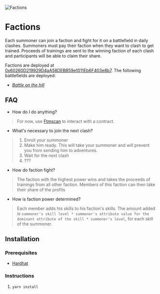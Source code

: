 ![Factions](https://static.wikia.nocookie.net/travelogue/images/7/77/Factions_realms.jpg/revision/latest/scale-to-width-down/840?cb=20170714014105)

# Factions

Each summoner can join a faction and fight for it on a battlefield in daily clashes.
Summoners must pay their faction when they want to clash to get trained.
Proceeds of trainings are sent to the winning faction of each clash and participants will be able to claim their share.

Factions are deployed at [0x60260D219929D4aA58DEBB59e1011Eb6F403e8b7](https://ftmscan.com/address/0x60260D219929D4aA58DEBB59e1011Eb6F403e8b7).
The following battlefields are deployed:

- [*Battle on the hill*](https://ftmscan.com/address/0xd39e8460eAe81864F433659Be363c06Da3880AE1)

## FAQ

- How do I do anything?

> For now, use [Ftmscan](https://ftmscan.com/) to interact with a contract.

- What's necessary to join the next clash?

> 1. Enroll your summoner
> 2. Make him ready. This will take your summoner and will prevent you from sending him to adventures.
> 3. Wait for the next clash
> 4. ???

- How do faction fight?

> The faction with the highest power wins and takes the proceeds of trainings from all other faction. Members of this faction can then take their share of the profits

- How is faction power determined?

> Each member adds his skills to his faction's skills. The amount added is `summoner's skill level * summoner's attribute value for the dominant attribute of the skill * summoner's level`, for each skill of the summoner.

## Installation

### Prerequisites

- [Hardhat](https://hardhat.org/getting-started/#installation)

### Instructions

1. `yarn install`
